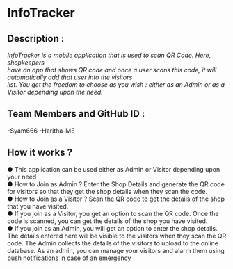 #  InfoTracker
## Description : 
<i>InfoTracker is a mobile application that is used to scan QR Code. Here, shopkeepers <br>have an app that shows QR code and once a user scans this code, it will automatically add that user into the visitors <br> list. You get the freedom to choose as you wish : either as an Admin or as a Visitor depending upon the need.</i>
## Team Members and GitHub ID :
-Syam666
-Haritha-ME
## How it works ?
● This application can be used either as Admin or Visitor depending upon your need <br>● How to Join as Admin ? Enter the Shop Details and generate the QR code for visitors so that they get the shop details when they scan the code. <br>● How to Join as a Visitor ? Scan the QR code to get the details of the shop that you have visited. <br>● If you join as a Visitor, you get an option to scan the QR code. Once the code is scanned, you can get the details of the shop you have visited. <br>● If you join as an Admin, you will get an option to enter the shop details. The details entered here will be visible to the visitors when they scan the QR code. The Admin collects the details of the visitors to upload to the online database. As an admin, you can manage your visitors and alarm them using push notifications in case of an emergency

